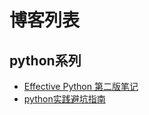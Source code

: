 # 博客列表
## python系列
- [Effective Python 第二版笔记](https://github.com/hangxuu/blog/blob/master/Effective_Python_Notes.md)
- [python实践避坑指南](https://github.com/hangxuu/blog/blob/master/python%E5%AE%9E%E8%B7%B5%E9%81%BF%E5%9D%91%E6%8C%87%E5%8D%97.md)
